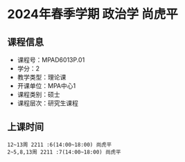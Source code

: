 # 2024年春季学期 政治学 尚虎平






## 课程信息

- 课程号：MPAD6013P.01
- 学分：2
- 教学类型：理论课
- 开课单位：MPA中心1
- 课程类别：硕士
- 课程层次：研究生课程

## 上课时间

```
12~13周 2211 :6(14:00~18:00) 尚虎平
2~5,8,13周 2211 :7(14:00~18:00) 尚虎平
```

